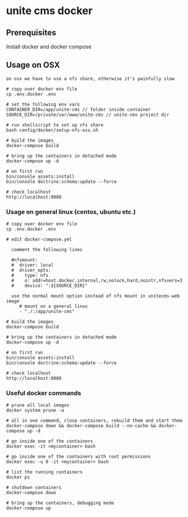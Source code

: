 unite cms docker 
================

## Prerequisites

Install docker and docker compose

## Usage on OSX
    on osx we have to use a nfs share, otherwise it's painfully slow
    
    # copy over docker env file
    cp .env.docker .env
    
    # set the following env vars
    CONTAINER_DIR=/app/unite-cms // folder inside container
    SOURCE_DIR=/private/var/www/unite-cms // unite-cms project dir

    # run shellscript to set up nfs share 
    bash config/docker/setup-nfs-osx.sh 
    
    # build the images
    docker-compose build
    
    # bring up the containers in detached mode
    docker-compose up -d
    
    # on first run
    bin/console assets:install
    bin/console doctrine:schema:update --force
    
    # check localhost
    http://localhost:8080

### Usage on general linux (centos, ubuntu etc.)

    # copy over docker env file
    cp .env.docker .env
    
    # edit docker-compose.yml
    
      comment the following lines
    
      #nfsmount:
      #  driver: local
      #  driver_opts:
      #    type: nfs
      #    o: addr=host.docker.internal,rw,nolock,hard,nointr,nfsvers=3
      #    device: ":${SOURCE_DIR}"
      
      use the normal mount option instead of nfs mount in unitecms-web image
         # mount on a general linux
         - "./:/app/unite-cms" 

    # build the images
    docker-compose build
    
    # bring up the containers in detached mode
    docker-compose up -d
    
    # on first run
    bin/console assets:install
    bin/console doctrine:schema:update --force
    
    # check localhost
    http://localhost:8080

### Useful docker commands

    # prune all local images
    docker system prune -a

    # all in one command, close containers, rebuild them and start them
    docker-compose down && docker-compose build --no-cache && docker-compose up -d

    # go inside one of the containers
    docker exec -it <mycontainer> bash
    
    # go inside one of the containers with root permissions
    docker exec -u 0 -it <mycontainer> bash

    # list the running containers
    docker ps

    # shutdown containers
    docker-compose down

    # bring up the containers, debugging mode
    docker-compose up